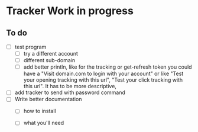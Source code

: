 # Tracker Work in progress

## To do
- [ ] test program
    - [ ] try a different account
    - [ ] different sub-domain
    - [ ] add better println, like for the tracking or get-refresh token you could have a "Visit domain.com to login with your account" or like "Test your opening tracking with this url", "Test your click tracking with this url". It has to be more descriptive,
- [ ] add tracker to send with password command
- [ ] Write better documentation
    - [ ] how to install
    - [ ] what you'll need

